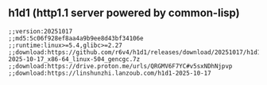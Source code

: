## h1d1 (http1.1 server powered by common-lisp)

```common-lisp
;;version:20251017
;;md5:5c06f928ef8aa4a9b9ee8d43bf34106e
;;runtime:linux>=5.4,glibc>=2.27
;;download:https://github.com/r6v4/h1d1/releases/download/20251017/h1d1-2025-10-17_x86-64_linux-504_gencgc.7z
;;download:https://drive.proton.me/urls/QRGMV6F7YC#v5sxNDhNjpvp
;;download:https://linshunzhi.lanzoub.com/h1d1-2025-10-17

```
